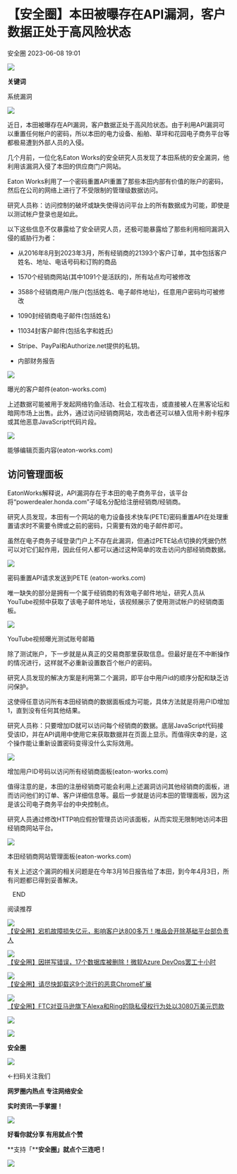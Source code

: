 #  【安全圈】本田被曝存在API漏洞，客户数据正处于高风险状态   
 安全圈   2023-06-08 19:01  
  
![](https://mmbiz.qpic.cn/mmbiz_jpg/aBHpjnrGylgSxa9I02IBd3bgLEhwfJCeRibw3LEjMujeAhD2CvyiaVCZJVHGHODbkPx3pViaX0sAibZsDun6sicUzdQ/640?wx_fmt=jpeg "")  
  
**关键词**  
  
系统漏洞  
  
  
  
![](https://mmbiz.qpic.cn/sz_mmbiz_jpg/aBHpjnrGylggpfnZic6Ud2X5ncSXaQe5g9gV72c116d2fFYiawceVeobfTZXGb5y5W89E3cVc5jYE0d9v3AvVCTg/640?wx_fmt=jpeg "")  
  
近日，本田被曝存在API漏洞，客户数据正处于高风险状态。由于利用API漏洞可以重置任何帐户的密码，所以本田的电力设备、船舶、草坪和花园电子商务平台等都极易遭到外部人员的入侵。  
  
几个月前，一位化名Eaton Works的安全研究人员发现了本田系统的安全漏洞，他利用该漏洞入侵了本田的供应商门户网站。  
  
Eaton Works利用了一个密码重置API重置了那些本田内部有价值的账户的密码，然后在公司的网络上进行了不受限制的管理级数据访问。  
  
研究人员称：访问控制的破坏或缺失使得访问平台上的所有数据成为可能，即使是以测试帐户登录也是如此。  
  
以下这些信息不仅暴露给了安全研究人员，还极可能暴露给了那些利用相同漏洞入侵的威胁行为者：  
  
- 从2016年8月到2023年3月，所有经销商的21393个客户订单，其中包括客户姓名、地址、电话号码和订购的商品  
  
- 1570个经销商网站(其中1091个是活跃的)，所有站点均可被修改  
  
- 3588个经销商用户/账户(包括姓名、电子邮件地址)，任意用户密码均可被修改  
  
- 1090封经销商电子邮件(包括姓名)  
  
- 11034封客户邮件(包括名字和姓氏)  
  
- Stripe、PayPal和Authorize.net提供的私钥。  
  
- 内部财务报告  
  
  
  
![](https://mmbiz.qpic.cn/sz_mmbiz_jpg/aBHpjnrGylggpfnZic6Ud2X5ncSXaQe5go1W75CATmLOHqxyM7H9m601rn2qdMMN6AzCXTYYKZZduoia4qYHYOFw/640?wx_fmt=jpeg "")  
  
曝光的客户邮件(eaton-works.com)  
  
上述数据可能被用于发起网络钓鱼活动、社会工程攻击，或直接被人在黑客论坛和暗网市场上出售。此外，通过访问经销商网站，攻击者还可以植入信用卡刷卡程序或其他恶意JavaScript代码片段。  
  
![](https://mmbiz.qpic.cn/sz_mmbiz_jpg/aBHpjnrGylggpfnZic6Ud2X5ncSXaQe5gx1zO26HKSo9US0QofIwVH2DdVjyh5Pay0oVibvFKY9Kiaavohsw6bibuw/640?wx_fmt=jpeg "")  
  
能够编辑页面内容(eaton-works.com)  
  
## 访问管理面板  
  
EatonWorks解释说，API漏洞存在于本田的电子商务平台，该平台将“powerdealer.honda.com”子域名分配给注册经销商/经销商。  
  
研究人员发现，本田有一个网站的电力设备技术快车(PETE)密码重置API在处理重置请求时不需要令牌或之前的密码，只需要有效的电子邮件即可。  
  
虽然在电子商务子域登录门户上不存在此漏洞，但通过PETE站点切换的凭据仍然可以对它们起作用，因此任何人都可以通过这种简单的攻击访问内部经销商数据。  
  
![](https://mmbiz.qpic.cn/sz_mmbiz_jpg/aBHpjnrGylggpfnZic6Ud2X5ncSXaQe5grV1DibPEz1eOXOaiakYLsYWvasuKB6VCaWacJguQzUXwsPBID7O08Jgw/640?wx_fmt=jpeg "")  
  
密码重置API请求发送到PETE (eaton-works.com)  
  
唯一缺失的部分是拥有一个属于经销商的有效电子邮件地址，研究人员从YouTube视频中获取了该电子邮件地址，该视频展示了使用测试帐户的经销商面板。  
  
![](https://mmbiz.qpic.cn/sz_mmbiz_jpg/aBHpjnrGylggpfnZic6Ud2X5ncSXaQe5gddkU3VWAnHMHcs8kwU0DPMFY7XMca2tzdHrmwSyZ2gRpFPibhx8Q6og/640?wx_fmt=jpeg "")  
  
YouTube视频曝光测试账号邮箱  
  
除了测试账户，下一步就是从真正的交易商那里获取信息。但最好是在不中断操作的情况进行，这样就不必重新设置数百个帐户的密码。  
  
研究人员发现的解决方案是利用第二个漏洞，即平台中用户id的顺序分配和缺乏访问保护。  
  
这使得任意访问所有本田经销商的数据面板成为可能，具体方法就是将用户ID增加1，直到没有任何其他结果。  
  
研究人员称：只要增加ID就可以访问每个经销商的数据。底层JavaScript代码接受该ID，并在API调用中使用它来获取数据并在页面上显示。而值得庆幸的是，这个操作能让重新设置密码变得没什么实际效用。  
  
![](https://mmbiz.qpic.cn/sz_mmbiz_jpg/aBHpjnrGylggpfnZic6Ud2X5ncSXaQe5g9ko5Elkdiafztp0P0gMa0MXTAJkb3iaicot8aLicCopkgfs9Vm67m8zsCQ/640?wx_fmt=jpeg "")  
  
增加用户ID号码以访问所有经销商面板(eaton-works.com)  
  
值得注意的是，本田的注册经销商可能会利用上述漏洞访问其他经销商的面板，进而访问他们的订单、客户详细信息等。最后一步就是访问本田的管理面板，因为这是该公司电子商务平台的中央控制点。  
  
研究人员通过修改HTTP响应假扮管理员访问该面板，从而实现无限制地访问本田经销商网站平台。  
  
![](https://mmbiz.qpic.cn/sz_mmbiz_jpg/aBHpjnrGylggpfnZic6Ud2X5ncSXaQe5gYQOB6mxnnjOqsCDoxFKGHomq1dx68ygibNHGF9xlR8Q870fkxJqkVhQ/640?wx_fmt=jpeg "")  
  
本田经销商网站管理面板(eaton-works.com)  
  
有关上述这个漏洞的相关问题是在今年3月16日报告给了本田，到今年4月3日，所有问题都已得到妥善解决。  
  
  
  
  
   END    
  
  
阅读推荐  
  
  
![](https://mmbiz.qpic.cn/sz_mmbiz_jpg/aBHpjnrGyljDDP5dRyX59bBObmIzCibVdYxslpAOBD0j4hWjtYXdhyvMph7WEmlyndF5WsiaNaIVKGqrCPP7BZsQ/640?wx_fmt=jpeg "")  
[【安全圈】宕机故障损失亿元，影响客户达800多万！唯品会开除基础平台部负责人](http://mp.weixin.qq.com/s?__biz=MzIzMzE4NDU1OQ==&mid=2652036218&idx=1&sn=7204f0f14782906ee62ac205723073f7&chksm=f36ff03ac418792c705aed8a410d48eb0e6dee36b2d02bda88366fb21d0770bbcf57f2ecf466&scene=21#wechat_redirect)  
  
  
  
![](https://mmbiz.qpic.cn/sz_mmbiz_png/aBHpjnrGyljDDP5dRyX59bBObmIzCibVdesic8yxS2ttjOl3YFcSx2XicOasgHE4jNJFVtiab8857fcWOgDrauA2gg/640?wx_fmt=png "")  
[【安全圈】因拼写错误，17个数据库被删除！微软Azure DevOps罢工十小时](http://mp.weixin.qq.com/s?__biz=MzIzMzE4NDU1OQ==&mid=2652036218&idx=2&sn=0ea344af544be75e305c82e5be9236ff&chksm=f36ff03ac418792c64c7f8b63f5399656be929b8dcb5d9749b7cc1d02d4f15dd2f95214713ba&scene=21#wechat_redirect)  
  
  
  
![](https://mmbiz.qpic.cn/sz_mmbiz_png/aBHpjnrGyljDDP5dRyX59bBObmIzCibVdHt9uoCxhDHddcgSFQnOf4cUUGhmlB3FicDSdDpI9180VTic9A2zLKk6w/640?wx_fmt=png "")  
[【安全圈】请尽快卸载这9个流行的恶意Chrome扩展](http://mp.weixin.qq.com/s?__biz=MzIzMzE4NDU1OQ==&mid=2652036152&idx=2&sn=93234a58013112f3d3fe1a1356da1b5b&chksm=f36ff078c418796e2e4a25ae7e59d434b58cde16152752745f4b0362599226fc153a0a54b214&scene=21#wechat_redirect)  
  
  
  
![](https://mmbiz.qpic.cn/sz_mmbiz_png/aBHpjnrGyljDDP5dRyX59bBObmIzCibVdsfKNtcKNvI5T1EEQiaAvx4JrSNbCw3L0WMeMtGeAZIPBovElCMshbiaQ/640?wx_fmt=png "")  
[【安全圈】FTC对亚马逊旗下Alexa和Ring的隐私侵权行为处以3080万美元罚款](http://mp.weixin.qq.com/s?__biz=MzIzMzE4NDU1OQ==&mid=2652036152&idx=1&sn=fbed0a60eb238b104bd801cec69ab1a7&chksm=f36ff078c418796e59a1e282261e12b35688f108509c06356a8444c4b842a2c29eafe898c1ed&scene=21#wechat_redirect)  
  
  
  
  
  
  
![](https://mmbiz.qpic.cn/mmbiz_gif/aBHpjnrGylgeVsVlL5y1RPJfUdozNyCEft6M27yliapIdNjlcdMaZ4UR4XxnQprGlCg8NH2Hz5Oib5aPIOiaqUicDQ/640?wx_fmt=gif "")  
  
  
  
![](https://mmbiz.qpic.cn/mmbiz_png/aBHpjnrGylgeVsVlL5y1RPJfUdozNyCEDQIyPYpjfp0XDaaKjeaU6YdFae1iagIvFmFb4djeiahnUy2jBnxkMbaw/640?wx_fmt=png "")  
  
**安全圈**  
  
![](https://mmbiz.qpic.cn/mmbiz_gif/aBHpjnrGylgeVsVlL5y1RPJfUdozNyCEft6M27yliapIdNjlcdMaZ4UR4XxnQprGlCg8NH2Hz5Oib5aPIOiaqUicDQ/640?wx_fmt=gif "")  
  
  
←扫码关注我们  
  
**网罗圈内热点 专注网络安全**  
  
**实时资讯一手掌握！**  
  
  
![](https://mmbiz.qpic.cn/mmbiz_gif/aBHpjnrGylgeVsVlL5y1RPJfUdozNyCE3vpzhuku5s1qibibQjHnY68iciaIGB4zYw1Zbl05GQ3H4hadeLdBpQ9wEA/640?wx_fmt=gif "")  
  
**好看你就分享 有用就点个赞**  
  
**支持「****安全圈」就点个三连吧！**  
  
![](https://mmbiz.qpic.cn/mmbiz_gif/aBHpjnrGylgeVsVlL5y1RPJfUdozNyCE3vpzhuku5s1qibibQjHnY68iciaIGB4zYw1Zbl05GQ3H4hadeLdBpQ9wEA/640?wx_fmt=gif "")  
  
  
